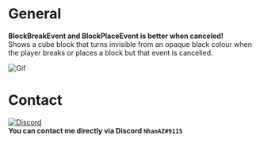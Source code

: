 # General
**BlockBreakEvent and BlockPlaceEvent is better when canceled!**\
Shows a cube block that turns invisible from an opaque black colour when the player breaks or places a block but that event is cancelled.

![Gif](https://user-images.githubusercontent.com/60387689/180753839-54a3b8c5-7e87-46f2-931a-0e96187c0c80.gif)

# Contact
[![Discord](https://img.shields.io/discord/986553214889517088?label=discord&color=7289DA&logo=discord)](https://discord.gg/j2X83ujT6c)\
**You can contact me directly via Discord `NhanAZ#9115`**
